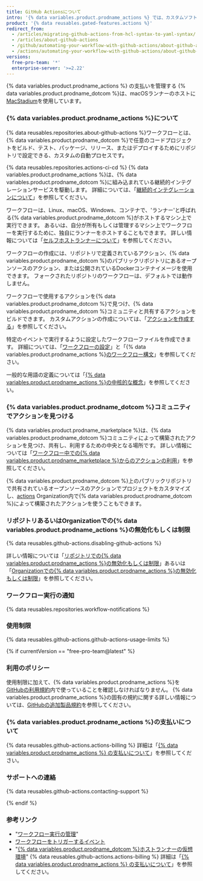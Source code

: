 ```yaml
---
title: GitHub Actionsについて
intro: '{% data variables.product.prodname_actions %} では、カスタムソフトウェア開発のライフサイクル (SDLC) にわたるワークフローを {% data variables.product.prodname_dotcom %} リポジトリに直接作成することができます。'
product: '{% data reusables.gated-features.actions %}'
redirect_from:
  - /articles/migrating-github-actions-from-hcl-syntax-to-yaml-syntax/
  - /articles/about-github-actions
  - /github/automating-your-workflow-with-github-actions/about-github-actions
  - /actions/automating-your-workflow-with-github-actions/about-github-actions
versions:
  free-pro-team: '*'
  enterprise-server: '>=2.22'
---
```


{% data variables.product.prodname_actions %} の支払いを管理する
{% data variables.product.prodname_dotcom %}は、macOSランナーのホストに[MacStadium](https://www.macstadium.com/)を使用しています。

### {% data variables.product.prodname_actions %}について

{% data reusables.repositories.about-github-actions %}ワークフローとは、{% data variables.product.prodname_dotcom %}で任意のコードプロジェクトをビルド、テスト、パッケージ、リリース、またはデプロイするためにリポジトリで設定できる、カスタムの自動プロセスです。

{% data reusables.repositories.actions-ci-cd %} {% data variables.product.prodname_actions %}は、{% data variables.product.prodname_dotcom %}に組み込まれている継続的インテグレーションサービスを駆動します。 詳細については、「[継続的インテグレーションについて](/articles/about-continuous-integration)」を参照してください。

ワークフローは、Linux、macOS、Windows、コンテナで、'ランナー'と呼ばれる{% data variables.product.prodname_dotcom %}がホストするマシン上で実行できます。 あるいは、自分が所有もしくは管理するマシン上でワークフローを実行するために、独自にランナーをホストすることもできます。 詳しい情報については「[セルフホストランナーについて](/actions/automating-your-workflow-with-github-actions/about-self-hosted-runners)」を参照してください。

ワークフローの作成には、リポジトリで定義されているアクション、{% data variables.product.prodname_dotcom %}のパブリックリポジトリにあるオープンソースのアクション、または公開されているDockerコンテナイメージを使用できます。 フォークされたリポジトリのワークフローは、デフォルトでは動作しません。

ワークフローで使用するアクションを{% data variables.product.prodname_dotcom %}で見つけ、{% data variables.product.prodname_dotcom %}コミュニティと共有するアクションをビルドできます。 カスタムアクションの作成については、「[アクションを作成する](/actions/creating-actions)」を参照してください。

特定のイベントで実行するように設定したワークフローファイルを作成できます。 詳細については、「[ワークフローの設定](/articles/configuring-a-workflow)」と「{% data variables.product.prodname_actions %}[のワークフロー構文](/articles/workflow-syntax-for-github-actions)」を参照してください。

一般的な用語の定義については「[{% data variables.product.prodname_actions %}の中核的な概念](/github/automating-your-workflow-with-github-actions/core-concepts-for-github-actions)」を参照してください。

### {% data variables.product.prodname_dotcom %}コミュニティでアクションを見つける

{% data variables.product.prodname_marketplace %}は、{% data variables.product.prodname_dotcom %}コミュニティによって構築されたアクションを見つけ、共有し、利用するための中央となる場所です。 詳しい情報については「[ワークフロー中での{% data variables.product.prodname_marketplace %}からのアクションの利用](/actions/automating-your-workflow-with-github-actions/using-actions-from-github-marketplace-in-your-workflow)」を参照してください。

{% data variables.product.prodname_dotcom %}上のパブリックリポジトリで共有されているオープンソースのアクションでプロジェクトをカスタマイズし、[actions](https://github.com/actions) Organization内で{% data variables.product.prodname_dotcom %}によって構築されたアクションを使うこともできます。

### リポジトリあるいはOrganizationでの{% data variables.product.prodname_actions %}の無効化もしくは制限

{% data reusables.github-actions.disabling-github-actions %}

詳しい情報については「[リポジトリでの{% data variables.product.prodname_actions %}の無効化もしくは制限](/github/administering-a-repository/disabling-or-limiting-github-actions-for-a-repository)」あるいは「[Organizationでの{% data variables.product.prodname_actions %}の無効化もしくは制限](/github/setting-up-and-managing-organizations-and-teams/disabling-or-limiting-github-actions-for-your-organization)」を参照してください。

### ワークフロー実行の通知

{% data reusables.repositories.workflow-notifications %}

### 使用制限

{% data reusables.github-actions.github-actions-usage-limits %}

{% if currentVersion == "free-pro-team@latest" %}

### 利用のポリシー

使用制限に加えて、{% data variables.product.prodname_actions %}を[GitHubの利用規約](/articles/github-terms-of-service/)内で使っていることを確認しなければなりません。 {% data variables.product.prodname_actions %}の固有の規約に関する詳しい情報については、[GitHubの追加製品規約](/github/site-policy/github-additional-product-terms#a-actions-usage)を参照してください。

### {% data variables.product.prodname_actions %}の支払いについて

{% data reusables.github-actions.actions-billing %} 詳細は「[{% data variables.product.prodname_actions %} の支払いについて](/github/setting-up-and-managing-billing-and-payments-on-github/about-billing-for-github-actions)」を参照してください。

### サポートへの連絡

{% data reusables.github-actions.contacting-support %}

{% endif %}

### 参考リンク

- "[ワークフロー実行の管理](/articles/managing-a-workflow-run)"
- [ワークフローをトリガーするイベント](/articles/events-that-trigger-workflows)
- "[{% data variables.product.prodname_dotcom %}ホストランナーの仮想環境](/actions/automating-your-workflow-with-github-actions/virtual-environments-for-github-hosted-runners)"
{% data reusables.github-actions.actions-billing %} 詳細は「[{% data variables.product.prodname_actions %} の支払いについて](/github/setting-up-and-managing-billing-and-payments-on-github/about-billing-for-github-actions)」を参照してください。

